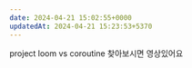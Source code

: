 ```yaml
---
date: 2024-04-21 15:02:55+0000
updatedAt: 2024-04-21 15:23:53+5370
---
```

project loom vs coroutine 찾아보시면 영상있어요